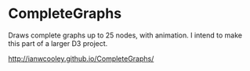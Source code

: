 # CompleteGraphs

Draws complete graphs up to 25 nodes, with animation.
I intend to make this part of a larger D3 project.

http://ianwcooley.github.io/CompleteGraphs/
